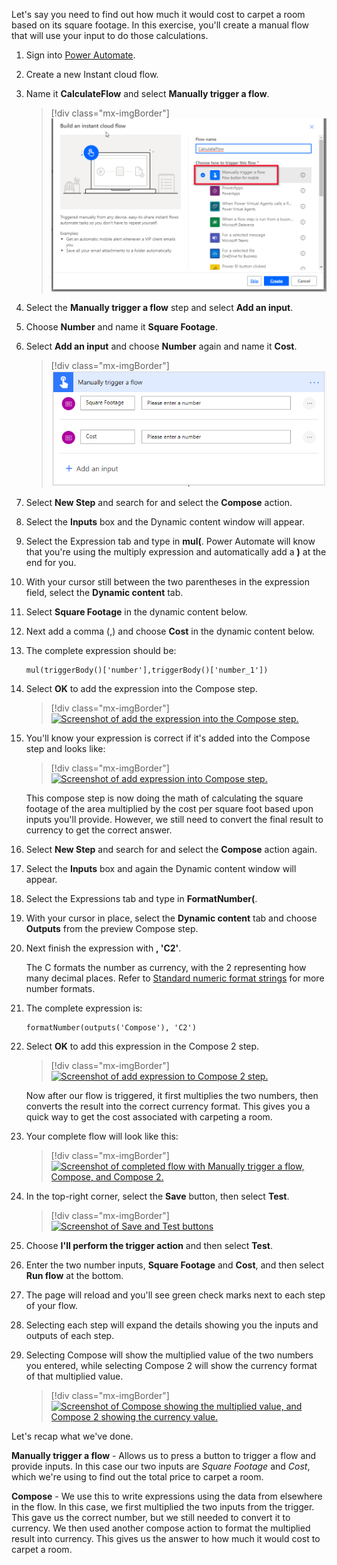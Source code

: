 Let's say you need to find out how much it would cost to carpet a room based on its square footage. In this exercise, you'll create a manual flow that will use your input to do those calculations.

1. Sign into [Power Automate](https://flow.microsoft.com/?azure-portal=true).

1. Create a new Instant cloud flow.

1. Name it **CalculateFlow** and select **Manually trigger a flow**.

   > [!div class="mx-imgBorder"]
   > [![Screenshot of select manually trigger a flow.](../media/manually-trigger-flow-ss.png)](../media/manually-trigger-flow-ss.png#lightbox)

1. Select the **Manually trigger a flow** step and select **Add an input**.

1. Choose **Number** and name it **Square Footage**.

1. Select **Add an input** and choose **Number** again and name it **Cost**.

   > [!div class="mx-imgBorder"]
   > [![Screenshot of choose Number and name it Cost.](../media/cost-ss.png)](../media/cost-ss.png#lightbox)

1. Select **New Step** and search for and select the **Compose** action.

1. Select the **Inputs** box and the Dynamic content window will appear.

1. Select the Expression tab and type in **mul(**. Power Automate will know that you're using the multiply expression and automatically add a **)** at the end for you.

1. With your cursor still between the two parentheses in the expression field, select the **Dynamic content** tab.

1. Select **Square Footage** in the dynamic content below.

1. Next add a comma (,) and choose **Cost** in the dynamic content below.

1. The complete expression should be:

   ```regex
   mul(triggerBody()['number'],triggerBody()['number_1'])
    ```

1. Select **OK** to add the expression into the Compose step.

   > [!div class="mx-imgBorder"]
   > [![Screenshot of add the expression into the Compose step.](../media/add-expression-ss.png)](../media/add-expression-ss.png#lightbox)

1. You'll know your expression is correct if it's added into the Compose step and looks like:

   > [!div class="mx-imgBorder"]
   > [![Screenshot of add expression into Compose step.](../media/correct-expression-ss.png)](../media/correct-expression-ss.png#lightbox)

   This compose step is now doing the math of calculating the square footage of the area multiplied by the cost per square foot based upon inputs you'll provide. However, we still need to convert the final result to currency to get the correct answer.

1. Select **New Step** and search for and select the **Compose** action again.

1. Select the **Inputs** box and again the Dynamic content window will appear.

1. Select the Expressions tab and type in **FormatNumber(**.

1. With your cursor in place, select the **Dynamic content** tab and choose **Outputs** from the preview Compose step.

1. Next finish the expression with **, 'C2'**.

    The C formats the number as currency, with the 2 representing how many decimal places. Refer to [Standard numeric format strings](/dotnet/standard/base-types/standard-numeric-format-strings/?azure-portal=true) for more number formats.

1. The complete expression is:

   ```regex
   formatNumber(outputs('Compose'), 'C2')
    ```

1. Select **OK** to add this expression in the Compose 2 step.

   > [!div class="mx-imgBorder"]
   > [![Screenshot of add expression to Compose 2 step.](../media/add-expression-compose-ss.png)](../media/add-expression-compose-ss.png#lightbox)

   Now after our flow is triggered, it first multiplies the two numbers, then converts the result into the correct currency format. This gives you a quick way to get the cost associated with carpeting a room.

1. Your complete flow will look like this:

   > [!div class="mx-imgBorder"]
   > [![Screenshot of completed flow with Manually trigger a flow, Compose, and Compose 2.](../media/complete-flow-ss.png)](../media/complete-flow-ss.png#lightbox)

1. In the top-right corner, select the **Save** button, then select **Test**.

   > [!div class="mx-imgBorder"]
   > [![Screenshot of Save and Test buttons](../media/save-test-ss.png)](../media/save-test-ss.png#lightbox)

1. Choose **I'll perform the trigger action** and then select **Test**.

1. Enter the two number inputs, **Square Footage** and **Cost**, and then select **Run flow** at the bottom.

1. The page will reload and you'll see green check marks next to each step of your flow.

1. Selecting each step will expand the details showing you the inputs and outputs of each step.

1. Selecting Compose will show the multiplied value of the two numbers you entered, while selecting Compose 2 will show the currency format of that multiplied value.

   > [!div class="mx-imgBorder"]
   > [![Screenshot of Compose showing the multiplied value, and Compose 2 showing the currency value.](../media/value-ss.png)](../media/value-ss.png#lightbox)

Let's recap what we've done.

**Manually trigger a flow** - Allows us to press a button to trigger a flow and provide inputs. In this case our two inputs are *Square Footage* and *Cost*, which we're using to find out the total price to carpet a room.

**Compose** - We use this to write expressions using the data from elsewhere in the flow. In this case, we first multiplied the two inputs from the trigger. This gave us the correct number, but we still needed to convert it to currency. We then used another compose action to format the multiplied result into currency. This gives us the answer to how much it would cost to carpet a room.
